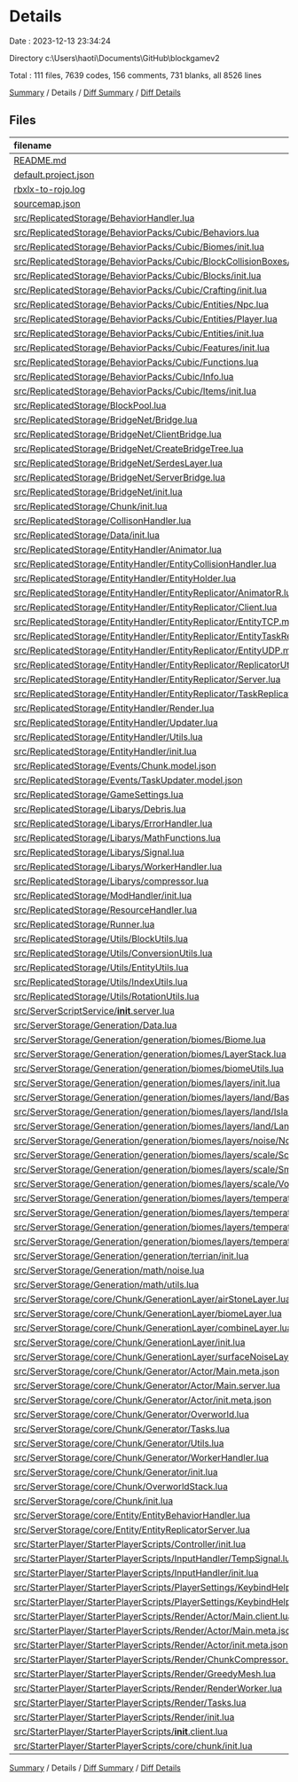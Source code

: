 # Details

Date : 2023-12-13 23:34:24

Directory c:\\Users\\haoti\\Documents\\GitHub\\blockgamev2

Total : 111 files,  7639 codes, 156 comments, 731 blanks, all 8526 lines

[Summary](results.md) / Details / [Diff Summary](diff.md) / [Diff Details](diff-details.md)

## Files
| filename | language | code | comment | blank | total |
| :--- | :--- | ---: | ---: | ---: | ---: |
| [README.md](/README.md) | Markdown | 12 | 0 | 5 | 17 |
| [default.project.json](/default.project.json) | JSON | 48 | 0 | 0 | 48 |
| [rbxlx-to-rojo.log](/rbxlx-to-rojo.log) | Log | 2 | 0 | 1 | 3 |
| [sourcemap.json](/sourcemap.json) | JSON | 1 | 0 | 0 | 1 |
| [src/ReplicatedStorage/BehaviorHandler.lua](/src/ReplicatedStorage/BehaviorHandler.lua) | Lua | 99 | 1 | 5 | 105 |
| [src/ReplicatedStorage/BehaviorPacks/Cubic/Behaviors.lua](/src/ReplicatedStorage/BehaviorPacks/Cubic/Behaviors.lua) | Lua | 15 | 1 | 1 | 17 |
| [src/ReplicatedStorage/BehaviorPacks/Cubic/Biomes/init.lua](/src/ReplicatedStorage/BehaviorPacks/Cubic/Biomes/init.lua) | Lua | 16 | 0 | 1 | 17 |
| [src/ReplicatedStorage/BehaviorPacks/Cubic/BlockCollisionBoxes/init.lua](/src/ReplicatedStorage/BehaviorPacks/Cubic/BlockCollisionBoxes/init.lua) | Lua | 20 | 0 | 1 | 21 |
| [src/ReplicatedStorage/BehaviorPacks/Cubic/Blocks/init.lua](/src/ReplicatedStorage/BehaviorPacks/Cubic/Blocks/init.lua) | Lua | 1 | 0 | 0 | 1 |
| [src/ReplicatedStorage/BehaviorPacks/Cubic/Crafting/init.lua](/src/ReplicatedStorage/BehaviorPacks/Cubic/Crafting/init.lua) | Lua | 50 | 0 | 6 | 56 |
| [src/ReplicatedStorage/BehaviorPacks/Cubic/Entities/Npc.lua](/src/ReplicatedStorage/BehaviorPacks/Cubic/Entities/Npc.lua) | Lua | 32 | 0 | 4 | 36 |
| [src/ReplicatedStorage/BehaviorPacks/Cubic/Entities/Player.lua](/src/ReplicatedStorage/BehaviorPacks/Cubic/Entities/Player.lua) | Lua | 30 | 0 | 3 | 33 |
| [src/ReplicatedStorage/BehaviorPacks/Cubic/Entities/init.lua](/src/ReplicatedStorage/BehaviorPacks/Cubic/Entities/init.lua) | Lua | 28 | 0 | 5 | 33 |
| [src/ReplicatedStorage/BehaviorPacks/Cubic/Features/init.lua](/src/ReplicatedStorage/BehaviorPacks/Cubic/Features/init.lua) | Lua | 70 | 1 | 2 | 73 |
| [src/ReplicatedStorage/BehaviorPacks/Cubic/Functions.lua](/src/ReplicatedStorage/BehaviorPacks/Cubic/Functions.lua) | Lua | 2 | 1 | 1 | 4 |
| [src/ReplicatedStorage/BehaviorPacks/Cubic/Info.lua](/src/ReplicatedStorage/BehaviorPacks/Cubic/Info.lua) | Lua | 2 | 0 | 0 | 2 |
| [src/ReplicatedStorage/BehaviorPacks/Cubic/Items/init.lua](/src/ReplicatedStorage/BehaviorPacks/Cubic/Items/init.lua) | Lua | 1 | 0 | 0 | 1 |
| [src/ReplicatedStorage/BlockPool.lua](/src/ReplicatedStorage/BlockPool.lua) | Lua | 55 | 0 | 13 | 68 |
| [src/ReplicatedStorage/BridgeNet/Bridge.lua](/src/ReplicatedStorage/BridgeNet/Bridge.lua) | Lua | 19 | 0 | 2 | 21 |
| [src/ReplicatedStorage/BridgeNet/ClientBridge.lua](/src/ReplicatedStorage/BridgeNet/ClientBridge.lua) | Lua | 351 | 12 | 88 | 451 |
| [src/ReplicatedStorage/BridgeNet/CreateBridgeTree.lua](/src/ReplicatedStorage/BridgeNet/CreateBridgeTree.lua) | Lua | 45 | 0 | 13 | 58 |
| [src/ReplicatedStorage/BridgeNet/SerdesLayer.lua](/src/ReplicatedStorage/BridgeNet/SerdesLayer.lua) | Lua | 173 | 9 | 51 | 233 |
| [src/ReplicatedStorage/BridgeNet/ServerBridge.lua](/src/ReplicatedStorage/BridgeNet/ServerBridge.lua) | Lua | 636 | 24 | 126 | 786 |
| [src/ReplicatedStorage/BridgeNet/init.lua](/src/ReplicatedStorage/BridgeNet/init.lua) | Lua | 148 | 9 | 37 | 194 |
| [src/ReplicatedStorage/Chunk/init.lua](/src/ReplicatedStorage/Chunk/init.lua) | Lua | 47 | 1 | 5 | 53 |
| [src/ReplicatedStorage/CollisonHandler.lua](/src/ReplicatedStorage/CollisonHandler.lua) | Lua | 311 | 10 | 22 | 343 |
| [src/ReplicatedStorage/Data/init.lua](/src/ReplicatedStorage/Data/init.lua) | Lua | 57 | 0 | 0 | 57 |
| [src/ReplicatedStorage/EntityHandler/Animator.lua](/src/ReplicatedStorage/EntityHandler/Animator.lua) | Lua | 151 | 0 | 6 | 157 |
| [src/ReplicatedStorage/EntityHandler/EntityCollisionHandler.lua](/src/ReplicatedStorage/EntityHandler/EntityCollisionHandler.lua) | Lua | 301 | 3 | 11 | 315 |
| [src/ReplicatedStorage/EntityHandler/EntityHolder.lua](/src/ReplicatedStorage/EntityHandler/EntityHolder.lua) | Lua | 19 | 0 | 0 | 19 |
| [src/ReplicatedStorage/EntityHandler/EntityReplicator/AnimatorR.lua](/src/ReplicatedStorage/EntityHandler/EntityReplicator/AnimatorR.lua) | Lua | 81 | 0 | 0 | 81 |
| [src/ReplicatedStorage/EntityHandler/EntityReplicator/Client.lua](/src/ReplicatedStorage/EntityHandler/EntityReplicator/Client.lua) | Lua | 209 | 3 | 2 | 214 |
| [src/ReplicatedStorage/EntityHandler/EntityReplicator/EntityTCP.model.json](/src/ReplicatedStorage/EntityHandler/EntityReplicator/EntityTCP.model.json) | JSON | 3 | 0 | 1 | 4 |
| [src/ReplicatedStorage/EntityHandler/EntityReplicator/EntityTaskReplicator.lua](/src/ReplicatedStorage/EntityHandler/EntityReplicator/EntityTaskReplicator.lua) | Lua | 50 | 0 | 4 | 54 |
| [src/ReplicatedStorage/EntityHandler/EntityReplicator/EntityUDP.model.json](/src/ReplicatedStorage/EntityHandler/EntityReplicator/EntityUDP.model.json) | JSON | 3 | 0 | 1 | 4 |
| [src/ReplicatedStorage/EntityHandler/EntityReplicator/ReplicatorUtils.lua](/src/ReplicatedStorage/EntityHandler/EntityReplicator/ReplicatorUtils.lua) | Lua | 167 | 9 | 8 | 184 |
| [src/ReplicatedStorage/EntityHandler/EntityReplicator/Server.lua](/src/ReplicatedStorage/EntityHandler/EntityReplicator/Server.lua) | Lua | 3 | 0 | 0 | 3 |
| [src/ReplicatedStorage/EntityHandler/EntityReplicator/TaskReplicator.lua](/src/ReplicatedStorage/EntityHandler/EntityReplicator/TaskReplicator.lua) | Lua | 85 | 0 | 5 | 90 |
| [src/ReplicatedStorage/EntityHandler/Render.lua](/src/ReplicatedStorage/EntityHandler/Render.lua) | Lua | 156 | 1 | 5 | 162 |
| [src/ReplicatedStorage/EntityHandler/Updater.lua](/src/ReplicatedStorage/EntityHandler/Updater.lua) | Lua | 31 | 0 | 1 | 32 |
| [src/ReplicatedStorage/EntityHandler/Utils.lua](/src/ReplicatedStorage/EntityHandler/Utils.lua) | Lua | 181 | 8 | 6 | 195 |
| [src/ReplicatedStorage/EntityHandler/init.lua](/src/ReplicatedStorage/EntityHandler/init.lua) | Lua | 351 | 17 | 11 | 379 |
| [src/ReplicatedStorage/Events/Chunk.model.json](/src/ReplicatedStorage/Events/Chunk.model.json) | JSON | 3 | 0 | 0 | 3 |
| [src/ReplicatedStorage/Events/TaskUpdater.model.json](/src/ReplicatedStorage/Events/TaskUpdater.model.json) | JSON | 3 | 0 | 1 | 4 |
| [src/ReplicatedStorage/GameSettings.lua](/src/ReplicatedStorage/GameSettings.lua) | Lua | 15 | 1 | 2 | 18 |
| [src/ReplicatedStorage/Libarys/Debris.lua](/src/ReplicatedStorage/Libarys/Debris.lua) | Lua | 53 | 0 | 0 | 53 |
| [src/ReplicatedStorage/Libarys/ErrorHandler.lua](/src/ReplicatedStorage/Libarys/ErrorHandler.lua) | Lua | 10 | 0 | 0 | 10 |
| [src/ReplicatedStorage/Libarys/MathFunctions.lua](/src/ReplicatedStorage/Libarys/MathFunctions.lua) | Lua | 184 | 3 | 8 | 195 |
| [src/ReplicatedStorage/Libarys/Signal.lua](/src/ReplicatedStorage/Libarys/Signal.lua) | Lua | 59 | 2 | 15 | 76 |
| [src/ReplicatedStorage/Libarys/WorkerHandler.lua](/src/ReplicatedStorage/Libarys/WorkerHandler.lua) | Lua | 62 | 6 | 7 | 75 |
| [src/ReplicatedStorage/Libarys/compressor.lua](/src/ReplicatedStorage/Libarys/compressor.lua) | Lua | 169 | 2 | 12 | 183 |
| [src/ReplicatedStorage/ModHandler/init.lua](/src/ReplicatedStorage/ModHandler/init.lua) | Lua | 223 | 9 | 29 | 261 |
| [src/ReplicatedStorage/ResourceHandler.lua](/src/ReplicatedStorage/ResourceHandler.lua) | Lua | 68 | 0 | 6 | 74 |
| [src/ReplicatedStorage/Runner.lua](/src/ReplicatedStorage/Runner.lua) | Lua | 38 | 0 | 3 | 41 |
| [src/ReplicatedStorage/Utils/BlockUtils.lua](/src/ReplicatedStorage/Utils/BlockUtils.lua) | Lua | 41 | 0 | 18 | 59 |
| [src/ReplicatedStorage/Utils/ConversionUtils.lua](/src/ReplicatedStorage/Utils/ConversionUtils.lua) | Lua | 25 | 4 | 7 | 36 |
| [src/ReplicatedStorage/Utils/EntityUtils.lua](/src/ReplicatedStorage/Utils/EntityUtils.lua) | Lua | 1 | 0 | 0 | 1 |
| [src/ReplicatedStorage/Utils/IndexUtils.lua](/src/ReplicatedStorage/Utils/IndexUtils.lua) | Lua | 122 | 0 | 10 | 132 |
| [src/ReplicatedStorage/Utils/RotationUtils.lua](/src/ReplicatedStorage/Utils/RotationUtils.lua) | Lua | 179 | 0 | 0 | 179 |
| [src/ServerScriptService/__init__.server.lua](/src/ServerScriptService/__init__.server.lua) | Lua | 25 | 0 | 1 | 26 |
| [src/ServerStorage/Generation/Data.lua](/src/ServerStorage/Generation/Data.lua) | Lua | 29 | 0 | 11 | 40 |
| [src/ServerStorage/Generation/generation/biomes/Biome.lua](/src/ServerStorage/Generation/generation/biomes/Biome.lua) | Lua | 13 | 1 | 4 | 18 |
| [src/ServerStorage/Generation/generation/biomes/LayerStack.lua](/src/ServerStorage/Generation/generation/biomes/LayerStack.lua) | Lua | 9 | 0 | 1 | 10 |
| [src/ServerStorage/Generation/generation/biomes/biomeUtils.lua](/src/ServerStorage/Generation/generation/biomes/biomeUtils.lua) | Lua | 65 | 0 | 5 | 70 |
| [src/ServerStorage/Generation/generation/biomes/layers/init.lua](/src/ServerStorage/Generation/generation/biomes/layers/init.lua) | Lua | 57 | 0 | 0 | 57 |
| [src/ServerStorage/Generation/generation/biomes/layers/land/BaseLandLayer.lua](/src/ServerStorage/Generation/generation/biomes/layers/land/BaseLandLayer.lua) | Lua | 10 | 0 | 1 | 11 |
| [src/ServerStorage/Generation/generation/biomes/layers/land/IslandLayer.lua](/src/ServerStorage/Generation/generation/biomes/layers/land/IslandLayer.lua) | Lua | 18 | 0 | 1 | 19 |
| [src/ServerStorage/Generation/generation/biomes/layers/land/LandLayer.lua](/src/ServerStorage/Generation/generation/biomes/layers/land/LandLayer.lua) | Lua | 30 | 0 | 0 | 30 |
| [src/ServerStorage/Generation/generation/biomes/layers/noise/NoiseLayer.lua](/src/ServerStorage/Generation/generation/biomes/layers/noise/NoiseLayer.lua) | Lua | 13 | 0 | 2 | 15 |
| [src/ServerStorage/Generation/generation/biomes/layers/scale/ScaleLayer.lua](/src/ServerStorage/Generation/generation/biomes/layers/scale/ScaleLayer.lua) | Lua | 42 | 0 | 10 | 52 |
| [src/ServerStorage/Generation/generation/biomes/layers/scale/SmoothScaleLayer.lua](/src/ServerStorage/Generation/generation/biomes/layers/scale/SmoothScaleLayer.lua) | Lua | 21 | 0 | 3 | 24 |
| [src/ServerStorage/Generation/generation/biomes/layers/scale/VoronoiLayer.lua](/src/ServerStorage/Generation/generation/biomes/layers/scale/VoronoiLayer.lua) | Lua | 10 | 0 | 2 | 12 |
| [src/ServerStorage/Generation/generation/biomes/layers/temperature/ColdLayer.lua](/src/ServerStorage/Generation/generation/biomes/layers/temperature/ColdLayer.lua) | Lua | 18 | 0 | 3 | 21 |
| [src/ServerStorage/Generation/generation/biomes/layers/temperature/CoolLayer.lua](/src/ServerStorage/Generation/generation/biomes/layers/temperature/CoolLayer.lua) | Lua | 13 | 0 | 2 | 15 |
| [src/ServerStorage/Generation/generation/biomes/layers/temperature/SpecialLayer.lua](/src/ServerStorage/Generation/generation/biomes/layers/temperature/SpecialLayer.lua) | Lua | 15 | 0 | 3 | 18 |
| [src/ServerStorage/Generation/generation/biomes/layers/temperature/WarmLayer.lua](/src/ServerStorage/Generation/generation/biomes/layers/temperature/WarmLayer.lua) | Lua | 16 | 0 | 3 | 19 |
| [src/ServerStorage/Generation/generation/terrian/init.lua](/src/ServerStorage/Generation/generation/terrian/init.lua) | Lua | 46 | 1 | 6 | 53 |
| [src/ServerStorage/Generation/math/noise.lua](/src/ServerStorage/Generation/math/noise.lua) | Lua | 39 | 0 | 5 | 44 |
| [src/ServerStorage/Generation/math/utils.lua](/src/ServerStorage/Generation/math/utils.lua) | Lua | 55 | 0 | 7 | 62 |
| [src/ServerStorage/core/Chunk/GenerationLayer/airStoneLayer.lua](/src/ServerStorage/core/Chunk/GenerationLayer/airStoneLayer.lua) | Lua | 73 | 0 | 3 | 76 |
| [src/ServerStorage/core/Chunk/GenerationLayer/biomeLayer.lua](/src/ServerStorage/core/Chunk/GenerationLayer/biomeLayer.lua) | Lua | 9 | 0 | 2 | 11 |
| [src/ServerStorage/core/Chunk/GenerationLayer/combineLayer.lua](/src/ServerStorage/core/Chunk/GenerationLayer/combineLayer.lua) | Lua | 17 | 0 | 1 | 18 |
| [src/ServerStorage/core/Chunk/GenerationLayer/init.lua](/src/ServerStorage/core/Chunk/GenerationLayer/init.lua) | Lua | 52 | 0 | 3 | 55 |
| [src/ServerStorage/core/Chunk/GenerationLayer/surfaceNoiseLayer.lua](/src/ServerStorage/core/Chunk/GenerationLayer/surfaceNoiseLayer.lua) | Lua | 9 | 0 | 2 | 11 |
| [src/ServerStorage/core/Chunk/Generator/Actor/Main.meta.json](/src/ServerStorage/core/Chunk/Generator/Actor/Main.meta.json) | JSON | 5 | 0 | 0 | 5 |
| [src/ServerStorage/core/Chunk/Generator/Actor/Main.server.lua](/src/ServerStorage/core/Chunk/Generator/Actor/Main.server.lua) | Lua | 11 | 0 | 2 | 13 |
| [src/ServerStorage/core/Chunk/Generator/Actor/init.meta.json](/src/ServerStorage/core/Chunk/Generator/Actor/init.meta.json) | JSON | 3 | 0 | 0 | 3 |
| [src/ServerStorage/core/Chunk/Generator/Overworld.lua](/src/ServerStorage/core/Chunk/Generator/Overworld.lua) | Lua | 35 | 1 | 11 | 47 |
| [src/ServerStorage/core/Chunk/Generator/Tasks.lua](/src/ServerStorage/core/Chunk/Generator/Tasks.lua) | Lua | 216 | 3 | 6 | 225 |
| [src/ServerStorage/core/Chunk/Generator/Utils.lua](/src/ServerStorage/core/Chunk/Generator/Utils.lua) | Lua | 22 | 0 | 0 | 22 |
| [src/ServerStorage/core/Chunk/Generator/WorkerHandler.lua](/src/ServerStorage/core/Chunk/Generator/WorkerHandler.lua) | Lua | 61 | 0 | 6 | 67 |
| [src/ServerStorage/core/Chunk/Generator/init.lua](/src/ServerStorage/core/Chunk/Generator/init.lua) | Lua | 39 | 0 | 0 | 39 |
| [src/ServerStorage/core/Chunk/OverworldStack.lua](/src/ServerStorage/core/Chunk/OverworldStack.lua) | Lua | 7 | 0 | 0 | 7 |
| [src/ServerStorage/core/Chunk/init.lua](/src/ServerStorage/core/Chunk/init.lua) | Lua | 42 | 0 | 10 | 52 |
| [src/ServerStorage/core/Entity/EntityBehaviorHandler.lua](/src/ServerStorage/core/Entity/EntityBehaviorHandler.lua) | Lua | 106 | 0 | 2 | 108 |
| [src/ServerStorage/core/Entity/EntityReplicatorServer.lua](/src/ServerStorage/core/Entity/EntityReplicatorServer.lua) | Lua | 236 | 6 | 4 | 246 |
| [src/StarterPlayer/StarterPlayerScripts/Controller/init.lua](/src/StarterPlayer/StarterPlayerScripts/Controller/init.lua) | Lua | 71 | 0 | 2 | 73 |
| [src/StarterPlayer/StarterPlayerScripts/InputHandler/TempSignal.lua](/src/StarterPlayer/StarterPlayerScripts/InputHandler/TempSignal.lua) | Lua | 41 | 0 | 3 | 44 |
| [src/StarterPlayer/StarterPlayerScripts/InputHandler/init.lua](/src/StarterPlayer/StarterPlayerScripts/InputHandler/init.lua) | Lua | 140 | 0 | 2 | 142 |
| [src/StarterPlayer/StarterPlayerScripts/PlayerSettings/KeybindHelper/DeafultKeys.lua](/src/StarterPlayer/StarterPlayerScripts/PlayerSettings/KeybindHelper/DeafultKeys.lua) | Lua | 34 | 3 | 3 | 40 |
| [src/StarterPlayer/StarterPlayerScripts/PlayerSettings/KeybindHelper/init.lua](/src/StarterPlayer/StarterPlayerScripts/PlayerSettings/KeybindHelper/init.lua) | Lua | 87 | 0 | 0 | 87 |
| [src/StarterPlayer/StarterPlayerScripts/Render/Actor/Main.client.lua](/src/StarterPlayer/StarterPlayerScripts/Render/Actor/Main.client.lua) | Lua | 12 | 0 | 2 | 14 |
| [src/StarterPlayer/StarterPlayerScripts/Render/Actor/Main.meta.json](/src/StarterPlayer/StarterPlayerScripts/Render/Actor/Main.meta.json) | JSON | 5 | 0 | 0 | 5 |
| [src/StarterPlayer/StarterPlayerScripts/Render/Actor/init.meta.json](/src/StarterPlayer/StarterPlayerScripts/Render/Actor/init.meta.json) | JSON | 3 | 0 | 0 | 3 |
| [src/StarterPlayer/StarterPlayerScripts/Render/ChunkCompressor.lua](/src/StarterPlayer/StarterPlayerScripts/Render/ChunkCompressor.lua) | Lua | 0 | 0 | 1 | 1 |
| [src/StarterPlayer/StarterPlayerScripts/Render/GreedyMesh.lua](/src/StarterPlayer/StarterPlayerScripts/Render/GreedyMesh.lua) | Lua | 182 | 1 | 3 | 186 |
| [src/StarterPlayer/StarterPlayerScripts/Render/RenderWorker.lua](/src/StarterPlayer/StarterPlayerScripts/Render/RenderWorker.lua) | Lua | 61 | 0 | 6 | 67 |
| [src/StarterPlayer/StarterPlayerScripts/Render/Tasks.lua](/src/StarterPlayer/StarterPlayerScripts/Render/Tasks.lua) | Lua | 110 | 1 | 6 | 117 |
| [src/StarterPlayer/StarterPlayerScripts/Render/init.lua](/src/StarterPlayer/StarterPlayerScripts/Render/init.lua) | Lua | 12 | 0 | 2 | 14 |
| [src/StarterPlayer/StarterPlayerScripts/__init__.client.lua](/src/StarterPlayer/StarterPlayerScripts/__init__.client.lua) | Lua | 14 | 2 | 1 | 17 |
| [src/StarterPlayer/StarterPlayerScripts/core/chunk/init.lua](/src/StarterPlayer/StarterPlayerScripts/core/chunk/init.lua) | Lua | 63 | 0 | 7 | 70 |

[Summary](results.md) / Details / [Diff Summary](diff.md) / [Diff Details](diff-details.md)